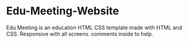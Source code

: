 # Edu-Meeting-Website
Edu Meeting is an education HTML CSS template made with HTML and CSS. Responsive with all screens. comments inside to help.
